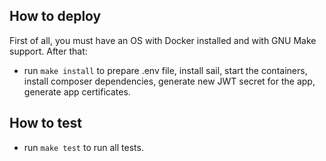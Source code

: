 ## How to deploy
First of all, you must have an OS with Docker installed and with GNU Make support. After that:
- run `make install` to prepare .env file, install sail, start the containers, install composer dependencies, generate new JWT secret for the app, generate app certificates.

## How to test
- run `make test` to run all tests.